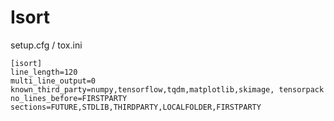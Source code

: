 # Isort

setup.cfg / tox.ini

```
[isort]
line_length=120
multi_line_output=0
known_third_party=numpy,tensorflow,tqdm,matplotlib,skimage, tensorpack
no_lines_before=FIRSTPARTY
sections=FUTURE,STDLIB,THIRDPARTY,LOCALFOLDER,FIRSTPARTY
```
